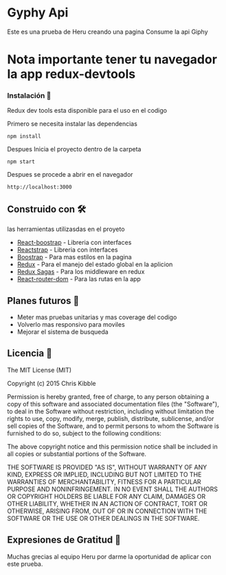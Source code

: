 # Gyphy Api

Este es una prueba de Heru creando una pagina Consume la api Giphy 

# Nota importante tener tu navegador la app redux-devtools

### Instalación 🔧
Redux dev tools esta disponible para el uso en el codigo

Primero se necesita instalar las dependencias

```
npm install
```
Despues Inicia el proyecto dentro de la carpeta

```
npm start
```
Despues se procede a abrir en el navegador 

```
http://localhost:3000
```


## Construido con 🛠️

las herramientas utilizasdas en el proyeto

* [React-boostrap](https://react-bootstrap.github.io) - Libreria con interfaces
* [Reactstrap](https://reactstrap.github.io) - Libreria con interfaces
* [Boostrap](https://getbootstrap.com) - Para mas estilos en la pagina
* [Redux](https://es.redux.js.org) - Para el manejo del estado global en la aplicion
* [Redux Sagas](https://redux-saga.js.org) - Para los middleware en redux
* [React-router-dom](https://reactrouter.com/web/guides/quick-start) - Para las rutas en la app

## Planes futuros 📌
* Meter mas pruebas unitarias y mas coverage del codigo
* Volverlo mas responsivo para moviles
* Mejorar el sistema de busqueda

## Licencia 📄

The MIT License (MIT)

Copyright (c) 2015 Chris Kibble

Permission is hereby granted, free of charge, to any person obtaining a copy of this software and associated documentation files (the "Software"), to deal in the Software without restriction, including without limitation the rights to use, copy, modify, merge, publish, distribute, sublicense, and/or sell copies of the Software, and to permit persons to whom the Software is furnished to do so, subject to the following conditions:

The above copyright notice and this permission notice shall be included in all copies or substantial portions of the Software.

THE SOFTWARE IS PROVIDED "AS IS", WITHOUT WARRANTY OF ANY KIND, EXPRESS OR IMPLIED, INCLUDING BUT NOT LIMITED TO THE WARRANTIES OF MERCHANTABILITY, FITNESS FOR A PARTICULAR PURPOSE AND NONINFRINGEMENT. IN NO EVENT SHALL THE AUTHORS OR COPYRIGHT HOLDERS BE LIABLE FOR ANY CLAIM, DAMAGES OR OTHER LIABILITY, WHETHER IN AN ACTION OF CONTRACT, TORT OR OTHERWISE, ARISING FROM, OUT OF OR IN CONNECTION WITH THE SOFTWARE OR THE USE OR OTHER DEALINGS IN THE SOFTWARE.

## Expresiones de Gratitud 🎁
Muchas grecias al equipo Heru por darme la oportunidad de aplicar con este prueba.

